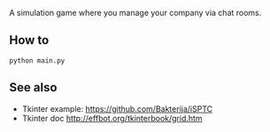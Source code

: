 A simulation game where you manage your company via chat rooms.

## How to
`python main.py`

## See also
* Tkinter example: https://github.com/Bakterija/iSPTC
* Tkinter doc http://effbot.org/tkinterbook/grid.htm
